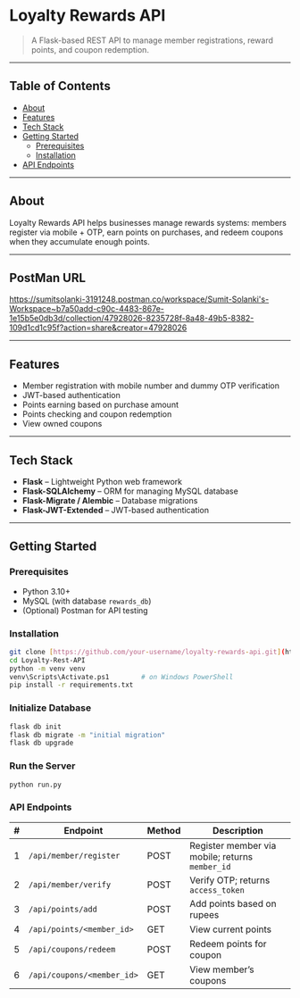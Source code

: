 # Loyalty Rewards API

> A Flask-based REST API to manage member registrations, reward points, and coupon redemption.

---

##  Table of Contents
- [About](#about)  
- [Features](#features)  
- [Tech Stack](#tech-stack)  
- [Getting Started](#getting-started)  
  - [Prerequisites](#prerequisites)  
  - [Installation](#installation)  
- [API Endpoints](#api-endpoints)  
---

## About
Loyalty Rewards API helps businesses manage rewards systems: members register via mobile + OTP, earn points on purchases, and redeem coupons when they accumulate enough points.

---
## PostMan URL
https://sumitsolanki-3191248.postman.co/workspace/Sumit-Solanki's-Workspace~b7a50add-c90c-4483-867e-1e15b5e0db3d/collection/47928026-8235728f-8a48-49b5-8382-109d1cd1c95f?action=share&creator=47928026

---
## Features
- Member registration with mobile number and dummy OTP verification  
- JWT-based authentication  
- Points earning based on purchase amount  
- Points checking and coupon redemption  
- View owned coupons  

---

## Tech Stack
- **Flask** – Lightweight Python web framework  
- **Flask-SQLAlchemy** – ORM for managing MySQL database  
- **Flask-Migrate / Alembic** – Database migrations  
- **Flask-JWT-Extended** – JWT-based authentication  

---

## Getting Started

### Prerequisites
- Python 3.10+  
- MySQL (with database `rewards_db`)  
- (Optional) Postman for API testing  

### Installation
```bash
git clone [https://github.com/your-username/loyalty-rewards-api.git](https://github.com/sumit-057/Loyalty-Rest-API.git)
cd Loyalty-Rest-API
python -m venv venv
venv\Scripts\Activate.ps1        # on Windows PowerShell
pip install -r requirements.txt
```
### Initialize Database
```bash
flask db init
flask db migrate -m "initial migration"
flask db upgrade
```
### Run the Server
```bash
python run.py
```

### API Endpoints
| # | Endpoint                   | Method | Description                                     |
| - | -------------------------- | ------ | ----------------------------------------------- |
| 1 | `/api/member/register`     | POST   | Register member via mobile; returns `member_id` |
| 2 | `/api/member/verify`       | POST   | Verify OTP; returns `access_token`              |
| 3 | `/api/points/add`          | POST   | Add points based on rupees                      |
| 4 | `/api/points/<member_id>`  | GET    | View current points                             |
| 5 | `/api/coupons/redeem`      | POST   | Redeem points for coupon                        |
| 6 | `/api/coupons/<member_id>` | GET    | View member’s coupons                           |

